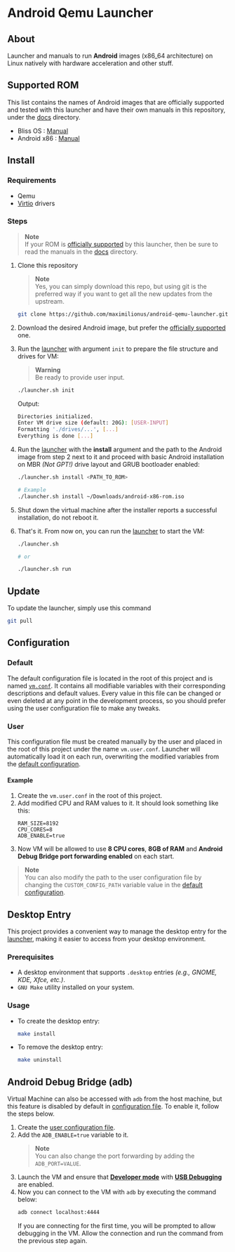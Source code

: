 # Android Qemu Launcher
## About
Launcher and manuals to run **Android** images (x86_64 architecture) on Linux natively with hardware acceleration and other stuff.

## Supported ROM
This list contains the names of Android images that are officially supported and tested with this launcher and have their own manuals in this repository, under the [docs](./docs/) directory.

- Bliss OS : [Manual](./docs/bliss-os-manual.md)
- Android x86 : [Manual](./docs/android-x86-manual.md)


## Install
### Requirements
- Qemu
- [Virtio](https://www.linux-kvm.org/page/Virtio) drivers


### Steps
> **Note**  
> If your ROM is [officially supported](#supported-rom) by this launcher, then be sure to read the manuals in the [docs](./docs/) directory.

1. Clone this repository
   > **Note**  
   > Yes, you can simply download this repo, but using git is the preferred way if you want to get all the new updates from the upstream.

   ```sh
   git clone https://github.com/maximilionus/android-qemu-launcher.git
   ```
2. Download the desired Android image, but prefer the [officially supported](#supported-rom) one.
3. Run the [launcher](./launcher.sh) with argument `init` to prepare the file structure and drives for VM:
   > **Warning**  
   > Be ready to provide user input.

   ```sh
   ./launcher.sh init
   ```

   Output:
   ```sh
   Directories initialized.
   Enter VM drive size (default: 20G): [USER-INPUT]
   Formatting './drives/...', [...]
   Everything is done [...]
   ```

4. Run the [launcher](./launcher.sh) with the **install** argument and the path to the Android image from step 2 next to it and proceed with basic Android installation on MBR *(Not GPT!)* drive layout and GRUB bootloader enabled:
   ```sh
   ./launcher.sh install <PATH_TO_ROM>

   # Example
   ./launcher.sh install ~/Downloads/android-x86-rom.iso
   ```

5. Shut down the virtual machine after the installer reports a successful installation, do not reboot it.

6. That's it. From now on, you can run the [launcher](./launcher.sh) to start the VM:
   ```sh
   ./launcher.sh

   # or

   ./launcher.sh run
   ```


## Update
To update the launcher, simply use this command
```sh
git pull
```


## Configuration
### Default
The default configuration file is located in the root of this project and is named [`vm.conf`](./vm.conf). It contains all modifiable variables with their corresponding descriptions and default values. Every value in this file can be changed or even deleted at any point in the development process, so you should prefer using the user configuration file to make any tweaks.

### User
This configuration file must be created manually by the user and placed in the root of this project under the name `vm.user.conf`. Launcher will automatically load it on each run, overwriting the modified variables from the [default configuration](#default).

#### Example
1. Create the `vm.user.conf` in the root of this project.
2. Add modified CPU and RAM values to it. It should look something like this:
   ```
   RAM_SIZE=8192
   CPU_CORES=8
   ADB_ENABLE=true
   ```
3. Now VM will be allowed to use **8 CPU cores**, **8GB of RAM** and **Android Debug Bridge port forwarding enabled** on each start.

> **Note**  
> You can also modify the path to the user configuration file by changing the `CUSTOM_CONFIG_PATH` variable value in the [default configuration](#default).


## Desktop Entry
This project provides a convenient way to manage the desktop entry for the [launcher](./launcher.sh), making it easier to access from your desktop environment.

### Prerequisites
- A desktop environment that supports `.desktop` entries *(e.g., GNOME, KDE, Xfce, etc.)*.
- `GNU Make` utility installed on your system.

### Usage
- To create the desktop entry:
  ```bash
  make install
  ```

- To remove the desktop entry:
  ```bash
  make uninstall
  ```


## Android Debug Bridge (adb)
Virtual Machine can also be accessed with `adb` from the host machine, but this feature is disabled by default in [configuration file](./vm.conf). To enable it, follow the steps below.

1. Create the [user configuration file](#user).
2. Add the `ADB_ENABLE=true` variable to it.
   > **Note**  
   > You can also change the port forwarding by adding the `ADB_PORT=VALUE`.
3. Launch the VM and ensure that [**Developer mode**](https://developer.android.com/studio/debug/dev-options#enable) with [**USB Debugging**](https://developer.android.com/studio/debug/dev-options#Enable-debugging) are enabled.
4. Now you can connect to the VM with `adb` by executing the command below:
   ```sh
   adb connect localhost:4444
   ```
   If you are connecting for the first time, you will be prompted to allow debugging in the VM. Allow the connection and run the command from the previous step again.
